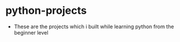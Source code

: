 # python-projects

- These are the projects which i built while learning python from the beginner level
